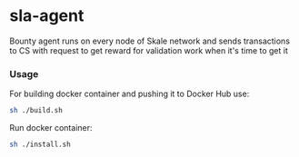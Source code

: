 # sla-agent
Bounty agent runs on every node of Skale network and sends transactions
to CS with request to get reward for validation work when it's time to get it

### Usage
For building docker container and pushing it to Docker Hub use:
```bash
sh ./build.sh
```
Run docker container:
```bash
sh ./install.sh
```

